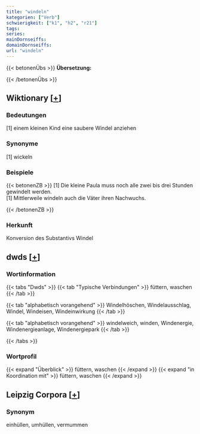 ```yaml
---
title: "windeln"
kategorien: ["Verb"]
schwierigkeit: ["k1", "h2", "r21"]
tags:
series:
mainDornseiffs:
domainDornseiffs:
url: "windeln"
---
```


{{< betonenÜbs >}}
**Übersetzung:**  
  
{{< /betonenÜbs >}}

## Wiktionary [[+](https://de.wiktionary.org/wiki/windeln)]

### Bedeutungen
[1] einem kleinen Kind eine saubere Windel anziehen  

### Synonyme
[1] wickeln  

### Beispiele
{{< betonenZB >}}
[1] Die kleine Paula muss noch alle zwei bis drei Stunden gewindelt werden.  
[1] Mittlerweile windeln auch die Väter ihren Nachwuchs.  

{{< /betonenZB >}}
### Herkunft
Konversion des Substantivs Windel  



## dwds [[+](https://www.dwds.de/wb/windeln)]

### Wortinformation
{{< tabs "Dwds" >}}
{{< tab "Typische Verbindungen" >}}
füttern, waschen
{{< /tab >}}

{{< tab "alphabetisch vorangehend" >}}
Windelhöschen, Windelausschlag, Windel, Windeisen, Windeinwirkung
{{< /tab >}}

{{< tab "alphabetisch vorangehend" >}}
windelweich, winden, Windenergie, Windenergieanlage, Windenergiepark
{{< /tab >}}

{{< /tabs >}}

### Wortprofil
{{< expand "Überblick" >}} füttern, waschen {{< /expand >}}
{{< expand "in Koordination mit" >}} füttern, waschen {{< /expand >}}

## Leipzig Corpora [[+](https://corpora.uni-leipzig.de/en/res?word=windeln&corpusId=deu_newscrawl-public_2018)]


### Synonym
einhüllen, umhüllen, vermummen

